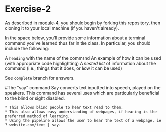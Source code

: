 # Exercise-2

As described in [module-4](https://github.com/INFO-201/m4-git-intro), you should begin by forking this repository, then cloning it to your local machine (if you haven't already).

In the space below, you'll provide some information about a terminal command you've learned thus far in the class. In particular, you should include the following:

A `heading` with the name of the command
An example of how it can be used (with appropriate code highlighting)
A _nested list_ of information about the command (i.e., things that it does, or how it can be used)

See `complete` branch for answers.

#The "say" command
Say converts text inputted into speech, played on the speakers. This command has several uses which are particularly beneficial to the blind or sight diasbled.

	* This allows blind people to hear text read to them.
	* This also allows easy understanding of webpages, if hearing is the preferred method of learning.
	* Using the pipeline allows the user to hear the text of a webpage, ie ? website.com/text | say.